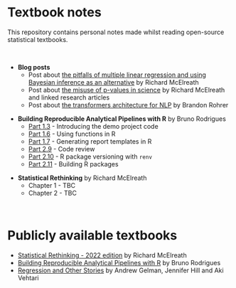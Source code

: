 # Textbook notes
This repository contains personal notes made whilst reading open-source statistical textbooks.   

<br>  

+ **Blog posts**   
    + Post about [the pitfalls of multiple linear regression and using Bayesian inference as an alternative](./blog_posts/regression_richard_mcelreath.md) by Richard McElreath    
    + Post about [the misuse of p-values in science](./blog_posts/p_values_richard_mcelreath.md) by Richard McElreath and linked research articles      
    + Post about [the transformers architecture for NLP](./blog_posts/transformers_brandon_rohrer.md) by Brandon Rohrer   

<p>

+ **Building Reproducible Analytical Pipelines with R** by Bruno Rodrigues    
    + [Part 1.3](./building_raps_with_r/raps_part_1_3.md) - Introducing the demo project code     
    + [Part 1.6](./building_raps_with_r/raps_part_1_6.md) - Using functions in R    
    + [Part 1.7](./building_raps_with_r/raps_part_1_7.md) - Generating report templates in R   
    + [Part 2.9](./building_raps_with_r/raps_part_2_9.md) - Code review   
    + [Part 2.10](./building_raps_with_r/raps_part_2_10.md) - R package versioning with `renv`    
    + [Part 2.11](./building_raps_with_r/raps_part_2_11.md) - Building R packages     

<p>  

+ **Statistical Rethinking** by Richard McElreath       
    + Chapter 1 - TBC
    + Chapter 2 - TBC     

<br>  

# Publicly available textbooks
+ [Statistical Rethinking - 2022 edition](https://github.com/rmcelreath/stat_rethinking_2022) by Richard McElreath  
+ [Building Reproducible Analytical Pipelines with R](https://raps-with-r.dev/) by Bruno Rodrigues      
+ [Regression and Other Stories](https://avehtari.github.io/ROS-Examples/) by Andrew Gelman, Jennifer Hill and Aki Vehtari     

